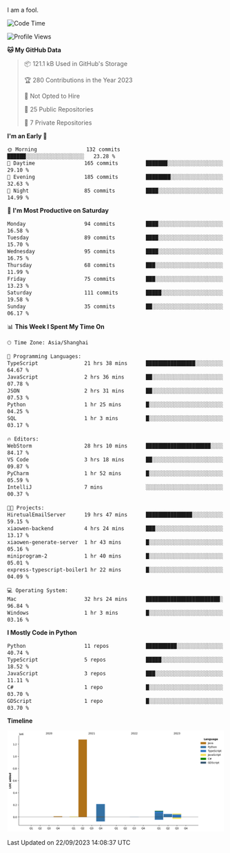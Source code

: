 I am a fool.

<!--START_SECTION:waka-->
![Code Time](http://img.shields.io/badge/Code%20Time-734%20hrs%205%20mins-blue)

![Profile Views](http://img.shields.io/badge/Profile%20Views-1-blue)

**🐱 My GitHub Data** 

> 📦 121.1 kB Used in GitHub's Storage 
 > 
> 🏆 280 Contributions in the Year 2023
 > 
> 🚫 Not Opted to Hire
 > 
> 📜 25 Public Repositories 
 > 
> 🔑 7 Private Repositories 
 > 
**I'm an Early 🐤** 

```text
🌞 Morning                132 commits         ██████░░░░░░░░░░░░░░░░░░░   23.28 % 
🌆 Daytime                165 commits         ███████░░░░░░░░░░░░░░░░░░   29.10 % 
🌃 Evening                185 commits         ████████░░░░░░░░░░░░░░░░░   32.63 % 
🌙 Night                  85 commits          ████░░░░░░░░░░░░░░░░░░░░░   14.99 % 
```
📅 **I'm Most Productive on Saturday** 

```text
Monday                   94 commits          ████░░░░░░░░░░░░░░░░░░░░░   16.58 % 
Tuesday                  89 commits          ████░░░░░░░░░░░░░░░░░░░░░   15.70 % 
Wednesday                95 commits          ████░░░░░░░░░░░░░░░░░░░░░   16.75 % 
Thursday                 68 commits          ███░░░░░░░░░░░░░░░░░░░░░░   11.99 % 
Friday                   75 commits          ███░░░░░░░░░░░░░░░░░░░░░░   13.23 % 
Saturday                 111 commits         █████░░░░░░░░░░░░░░░░░░░░   19.58 % 
Sunday                   35 commits          ██░░░░░░░░░░░░░░░░░░░░░░░   06.17 % 
```


📊 **This Week I Spent My Time On** 

```text
🕑︎ Time Zone: Asia/Shanghai

💬 Programming Languages: 
TypeScript               21 hrs 38 mins      ████████████████░░░░░░░░░   64.67 % 
JavaScript               2 hrs 36 mins       ██░░░░░░░░░░░░░░░░░░░░░░░   07.78 % 
JSON                     2 hrs 31 mins       ██░░░░░░░░░░░░░░░░░░░░░░░   07.53 % 
Python                   1 hr 25 mins        █░░░░░░░░░░░░░░░░░░░░░░░░   04.25 % 
SQL                      1 hr 3 mins         █░░░░░░░░░░░░░░░░░░░░░░░░   03.17 % 

🔥 Editors: 
WebStorm                 28 hrs 10 mins      █████████████████████░░░░   84.17 % 
VS Code                  3 hrs 18 mins       ██░░░░░░░░░░░░░░░░░░░░░░░   09.87 % 
PyCharm                  1 hr 52 mins        █░░░░░░░░░░░░░░░░░░░░░░░░   05.59 % 
IntelliJ                 7 mins              ░░░░░░░░░░░░░░░░░░░░░░░░░   00.37 % 

🐱‍💻 Projects: 
HiretualEmailServer      19 hrs 47 mins      ███████████████░░░░░░░░░░   59.15 % 
xiaowen-backend          4 hrs 24 mins       ███░░░░░░░░░░░░░░░░░░░░░░   13.17 % 
xiaowen-generate-server  1 hr 43 mins        █░░░░░░░░░░░░░░░░░░░░░░░░   05.16 % 
miniprogram-2            1 hr 40 mins        █░░░░░░░░░░░░░░░░░░░░░░░░   05.01 % 
express-typescript-boiler1 hr 22 mins        █░░░░░░░░░░░░░░░░░░░░░░░░   04.09 % 

💻 Operating System: 
Mac                      32 hrs 24 mins      ████████████████████████░   96.84 % 
Windows                  1 hr 3 mins         █░░░░░░░░░░░░░░░░░░░░░░░░   03.16 % 
```

**I Mostly Code in Python** 

```text
Python                   11 repos            ██████████░░░░░░░░░░░░░░░   40.74 % 
TypeScript               5 repos             █████░░░░░░░░░░░░░░░░░░░░   18.52 % 
JavaScript               3 repos             ███░░░░░░░░░░░░░░░░░░░░░░   11.11 % 
C#                       1 repo              █░░░░░░░░░░░░░░░░░░░░░░░░   03.70 % 
GDScript                 1 repo              █░░░░░░░░░░░░░░░░░░░░░░░░   03.70 % 
```



**Timeline**

![Lines of Code chart](https://raw.githubusercontent.com/VeejaLiu/VeejaLiu/master/assets/bar_graph.png)


 Last Updated on 22/09/2023 14:08:37 UTC
<!--END_SECTION:waka-->
